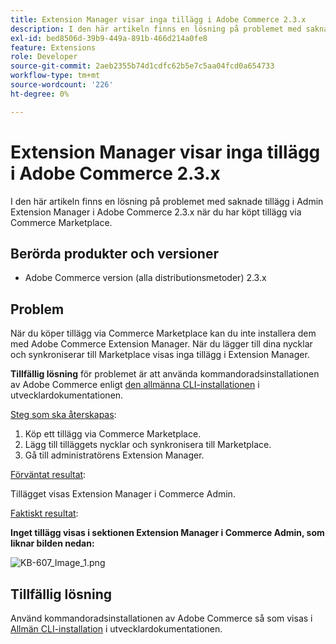 ```yaml
---
title: Extension Manager visar inga tillägg i Adobe Commerce 2.3.x
description: I den här artikeln finns en lösning på problemet med saknade tillägg i Admin Extension Manager i Adobe Commerce 2.3.x när du har köpt tillägg via Commerce Marketplace.
exl-id: bed8506d-39b9-449a-891b-466d214a0fe8
feature: Extensions
role: Developer
source-git-commit: 2aeb2355b74d1cdfc62b5e7c5aa04fcd0a654733
workflow-type: tm+mt
source-wordcount: '226'
ht-degree: 0%

---
```


# Extension Manager visar inga tillägg i Adobe Commerce 2.3.x

I den här artikeln finns en lösning på problemet med saknade tillägg i Admin Extension Manager i Adobe Commerce 2.3.x när du har köpt tillägg via Commerce Marketplace.

## Berörda produkter och versioner

* Adobe Commerce version (alla distributionsmetoder) 2.3.x

## Problem

När du köper tillägg via Commerce Marketplace kan du inte installera dem med Adobe Commerce Extension Manager. När du lägger till dina nycklar och synkroniserar till Marketplace visas inga tillägg i Extension Manager.

**Tillfällig lösning** för problemet är att använda kommandoradsinstallationen av Adobe Commerce enligt [den allmänna CLI-installationen](https://experienceleague.adobe.com/en/docs/commerce-operations/installation-guide/tutorials/extensions) i utvecklardokumentationen.

<u>Steg som ska återskapas</u>:

1. Köp ett tillägg via Commerce Marketplace.
1. Lägg till tilläggets nycklar och synkronisera till Marketplace.
1. Gå till administratörens Extension Manager.

<u>Förväntat resultat</u>:

Tillägget visas Extension Manager i Commerce Admin.

<u>Faktiskt resultat</u>:

**Inget tillägg visas i sektionen Extension Manager i Commerce Admin, som liknar bilden nedan:**


![KB-607_Image_1.png](assets/KB-607_Image_1.png)

## Tillfällig lösning

Använd kommandoradsinstallationen av Adobe Commerce så som visas i [Allmän CLI-installation](https://experienceleague.adobe.com/en/docs/commerce-operations/installation-guide/tutorials/extensions) i utvecklardokumentationen.

